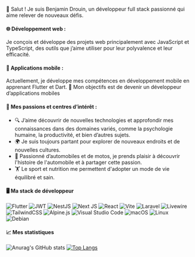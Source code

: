 👋 Salut ! Je suis Benjamin Drouin, un développeur full stack passionné qui aime relever de nouveaux défis.

#### 🌐 Développement web : 
Je conçois et développe des projets web principalement avec JavaScript et TypeScript, des outils que j’aime utiliser pour leur polyvalence et leur efficacité.

#### 📱 Applications mobile : 
Actuellement, je développe mes compétences en développement mobile en apprenant Flutter et Dart. 🎯 Mon objectifs est de devenir un développeur d’applications mobiles

#### 🎨 Mes passions et centres d’intérêt :

- 🔍 J’aime découvrir de nouvelles technologies et approfondir mes connaissances dans des domaines variés, comme la psychologie humaine, la productivité, et bien d’autres sujets.
- 🌍 Je suis toujours partant pour explorer de nouveaux endroits et de nouvelles cultures.
- 🚗 Passionné d’automobiles et de motos, je prends plaisir à découvrir l'histoire de l'automobile et à partager cette passion. 
- 🏋️ Le sport et nutrition me permettent d'adopter un mode de vie équilibré et sain.

#### 🖥️ Ma stack de développeur
![Flutter](https://img.shields.io/badge/Flutter-%2302569B.svg?style=for-the-badge&logo=Flutter&logoColor=white)
![JWT](https://img.shields.io/badge/JWT-black?style=for-the-badge&logo=JSON%20web%20tokens)
![NestJS](https://img.shields.io/badge/nestjs-%23E0234E.svg?style=for-the-badge&logo=nestjs&logoColor=white)
![Next JS](https://img.shields.io/badge/Next-black?style=for-the-badge&logo=next.js&logoColor=white)
![React](https://img.shields.io/badge/react-%2320232a.svg?style=for-the-badge&logo=react&logoColor=%2361DAFB)
![Vite](https://img.shields.io/badge/vite-%23646CFF.svg?style=for-the-badge&logo=vite&logoColor=white)
![Laravel](https://img.shields.io/badge/laravel-%23FF2D20.svg?style=for-the-badge&logo=laravel&logoColor=white)
![Livewire](https://img.shields.io/badge/livewire-%234e56a6.svg?style=for-the-badge&logo=livewire&logoColor=white)
![TailwindCSS](https://img.shields.io/badge/tailwindcss-%2338B2AC.svg?style=for-the-badge&logo=tailwind-css&logoColor=white)
![Alpine.js](https://img.shields.io/badge/alpinejs-white.svg?style=for-the-badge&logo=alpinedotjs&logoColor=%238BC0D0)
![Visual Studio Code](https://img.shields.io/badge/Visual%20Studio%20Code-0078d7.svg?style=for-the-badge&logo=visual-studio-code&logoColor=white)
![macOS](https://img.shields.io/badge/mac%20os-000000?style=for-the-badge&logo=macos&logoColor=F0F0F0)
![Linux](https://img.shields.io/badge/Linux-FCC624?style=for-the-badge&logo=linux&logoColor=black)
![Debian](https://img.shields.io/badge/Debian-D70A53?style=for-the-badge&logo=debian&logoColor=white)

#### 📈 Mes statistiques

![Anurag's GitHub stats](https://github-readme-stats.vercel.app/api?username=lddw&show_icons=true&theme=transparent)
[![Top Langs](https://github-readme-stats.vercel.app/api/top-langs/?username=lddw&layout=donut)](https://github.com/anuraghazra/github-readme-stats)

